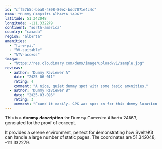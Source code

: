 ```yaml
---
id: "cff57b5c-bba0-4808-80e2-bdd7071e4c4c"
name: "Dummy Campsite Alberta 24863"
latitude: 51.342048
longitude: -111.332279
continent: "north-america"
country: "canada"
region: "alberta"
amenities:
  - "fire-pit"
  - "RV-suitable"
  - "ATV-access"
images:
  - "https://res.cloudinary.com/demo/image/upload/v1/sample.jpg"
reviews:
  - author: "Dummy Reviewer A"
    date: "2025-06-011"
    rating: 4
    comment: "A nice, quiet dummy spot with some basic amenities."
  - author: "Dummy Reviewer B"
    date: "2025-03-026"
    rating: 2
    comment: "Found it easily. GPS was spot on for this dummy location."
---
```


This is a **dummy description** for Dummy Campsite Alberta 24863, generated for the proof of concept.

It provides a serene environment, perfect for demonstrating how SvelteKit can handle a large number of static pages. The coordinates are 51.342048, -111.332279.
